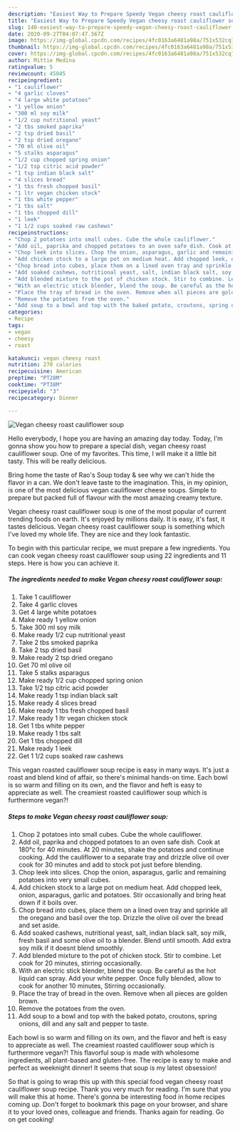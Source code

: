 ```yaml
---
description: "Easiest Way to Prepare Speedy Vegan cheesy roast cauliflower soup"
title: "Easiest Way to Prepare Speedy Vegan cheesy roast cauliflower soup"
slug: 140-easiest-way-to-prepare-speedy-vegan-cheesy-roast-cauliflower-soup
date: 2020-09-27T04:07:47.567Z
image: https://img-global.cpcdn.com/recipes/4fc0163a6481a98a/751x532cq70/vegan-cheesy-roast-cauliflower-soup-recipe-main-photo.jpg
thumbnail: https://img-global.cpcdn.com/recipes/4fc0163a6481a98a/751x532cq70/vegan-cheesy-roast-cauliflower-soup-recipe-main-photo.jpg
cover: https://img-global.cpcdn.com/recipes/4fc0163a6481a98a/751x532cq70/vegan-cheesy-roast-cauliflower-soup-recipe-main-photo.jpg
author: Mittie Medina
ratingvalue: 5
reviewcount: 45045
recipeingredient:
- "1 cauliflower"
- "4 garlic cloves"
- "4 large white potatoes"
- "1 yellow onion"
- "300 ml soy milk"
- "1/2 cup nutritional yeast"
- "2 tbs smoked paprika"
- "2 tsp dried basil"
- "2 tsp dried oregano"
- "70 ml olive oil"
- "5 stalks asparagus"
- "1/2 cup chopped spring onion"
- "1/2 tsp citric acid powder"
- "1 tsp indian black salt"
- "4 slices bread"
- "1 tbs fresh chopped basil"
- "1 ltr vegan chicken stock"
- "1 tbs white pepper"
- "1 tbs salt"
- "1 tbs chopped dill"
- "1 leek"
- "1 1/2 cups soaked raw cashews"
recipeinstructions:
- "Chop 2 potatoes into small cubes. Cube the whole cauliflower."
- "Add oil, paprika and chopped potatoes to an oven safe dish. Cook at 180°c for 40 minutes. At 20 minutes, shake the potatoes and continue cooking. Add the cauliflower to a separate tray and drizzle olive oil over cook for 30 minutes and add to stock pot just before blending."
- "Chop leek into slices. Chop the onion, asparagus, garlic and remaining potatoes into very small cubes."
- "Add chicken stock to a large pot on medium heat. Add chopped leek, onion, asparagus, garlic and potatoes. Stir occasionally and bring heat down if it boils over."
- "Chop bread into cubes, place them on a lined oven tray and sprinkle all the oregano and basil over the top. Drizzle the olive oil over the bread and set aside."
- "Add soaked cashews, nutritional yeast, salt, indian black salt, soy milk, fresh basil and some olive oil to a blender. Blend until smooth. Add extra soy milk if it doesnt blend smoothly."
- "Add blended mixture to the pot of chicken stock. Stir to combine. Let cook for 20 minutes, stirring occasionally."
- "With an electric stick blender, blend the soup. Be careful as the hot liquid can spray. Add your white pepper. Once fully blended, allow to cook for another 10 minutes, Stirring occasionally."
- "Place the tray of bread in the oven. Remove when all pieces are golden brown."
- "Remove the potatoes from the oven."
- "Add soup to a bowl and top with the baked potato, croutons, spring onions, dill and any salt and pepper to taste."
categories:
- Recipe
tags:
- vegan
- cheesy
- roast

katakunci: vegan cheesy roast 
nutrition: 270 calories
recipecuisine: American
preptime: "PT28M"
cooktime: "PT38M"
recipeyield: "3"
recipecategory: Dinner

---
```



![Vegan cheesy roast cauliflower soup](https://img-global.cpcdn.com/recipes/4fc0163a6481a98a/751x532cq70/vegan-cheesy-roast-cauliflower-soup-recipe-main-photo.jpg)

Hello everybody, I hope you are having an amazing day today. Today, I'm gonna show you how to prepare a special dish, vegan cheesy roast cauliflower soup. One of my favorites. This time, I will make it a little bit tasty. This will be really delicious.

Bring home the taste of Rao&#39;s Soup today &amp; see why we can&#39;t hide the flavor in a can. We don&#39;t leave taste to the imagination. This, in my opinion, is one of the most delicious vegan cauliflower cheese soups. Simple to prepare but packed full of flavour with the most amazing creamy texture.

Vegan cheesy roast cauliflower soup is one of the most popular of current trending foods on earth. It's enjoyed by millions daily. It is easy, it's fast, it tastes delicious. Vegan cheesy roast cauliflower soup is something which I've loved my whole life. They are nice and they look fantastic.


To begin with this particular recipe, we must prepare a few ingredients. You can cook vegan cheesy roast cauliflower soup using 22 ingredients and 11 steps. Here is how you can achieve it.

<!--inarticleads1-->

##### The ingredients needed to make Vegan cheesy roast cauliflower soup:

1. Take 1 cauliflower
1. Take 4 garlic cloves
1. Get 4 large white potatoes
1. Make ready 1 yellow onion
1. Take 300 ml soy milk
1. Make ready 1/2 cup nutritional yeast
1. Take 2 tbs smoked paprika
1. Take 2 tsp dried basil
1. Make ready 2 tsp dried oregano
1. Get 70 ml olive oil
1. Take 5 stalks asparagus
1. Make ready 1/2 cup chopped spring onion
1. Take 1/2 tsp citric acid powder
1. Make ready 1 tsp indian black salt
1. Make ready 4 slices bread
1. Make ready 1 tbs fresh chopped basil
1. Make ready 1 ltr vegan chicken stock
1. Get 1 tbs white pepper
1. Make ready 1 tbs salt
1. Get 1 tbs chopped dill
1. Make ready 1 leek
1. Get 1 1/2 cups soaked raw cashews


This vegan roasted cauliflower soup recipe is easy in many ways. It&#39;s just a roast and blend kind of affair, so there&#39;s minimal hands-on time. Each bowl is so warm and filling on its own, and the flavor and heft is easy to appreciate as well. The creamiest roasted cauliflower soup which is furthermore vegan?! 

<!--inarticleads2-->

##### Steps to make Vegan cheesy roast cauliflower soup:

1. Chop 2 potatoes into small cubes. Cube the whole cauliflower.
1. Add oil, paprika and chopped potatoes to an oven safe dish. Cook at 180°c for 40 minutes. At 20 minutes, shake the potatoes and continue cooking. Add the cauliflower to a separate tray and drizzle olive oil over cook for 30 minutes and add to stock pot just before blending.
1. Chop leek into slices. Chop the onion, asparagus, garlic and remaining potatoes into very small cubes.
1. Add chicken stock to a large pot on medium heat. Add chopped leek, onion, asparagus, garlic and potatoes. Stir occasionally and bring heat down if it boils over.
1. Chop bread into cubes, place them on a lined oven tray and sprinkle all the oregano and basil over the top. Drizzle the olive oil over the bread and set aside.
1. Add soaked cashews, nutritional yeast, salt, indian black salt, soy milk, fresh basil and some olive oil to a blender. Blend until smooth. Add extra soy milk if it doesnt blend smoothly.
1. Add blended mixture to the pot of chicken stock. Stir to combine. Let cook for 20 minutes, stirring occasionally.
1. With an electric stick blender, blend the soup. Be careful as the hot liquid can spray. Add your white pepper. Once fully blended, allow to cook for another 10 minutes, Stirring occasionally.
1. Place the tray of bread in the oven. Remove when all pieces are golden brown.
1. Remove the potatoes from the oven.
1. Add soup to a bowl and top with the baked potato, croutons, spring onions, dill and any salt and pepper to taste.


Each bowl is so warm and filling on its own, and the flavor and heft is easy to appreciate as well. The creamiest roasted cauliflower soup which is furthermore vegan?! This flavorful soup is made with wholesome ingredients, all plant-based and gluten-free. The recipe is easy to make and perfect as weeknight dinner! It seems that soup is my latest obsession! 

So that is going to wrap this up with this special food vegan cheesy roast cauliflower soup recipe. Thank you very much for reading. I'm sure that you will make this at home. There's gonna be interesting food in home recipes coming up. Don't forget to bookmark this page on your browser, and share it to your loved ones, colleague and friends. Thanks again for reading. Go on get cooking!
